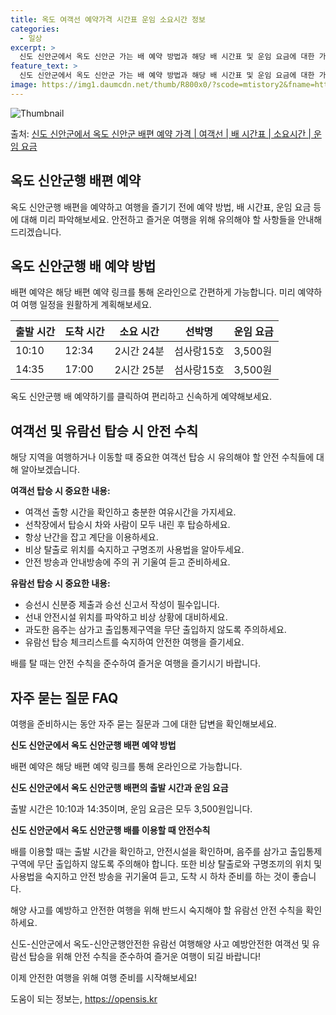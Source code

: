 ```yaml
---
title: 옥도 여객선 예약가격 시간표 운임 소요시간 정보
categories:
  - 일상
excerpt: >
  신도 신안군에서 옥도 신안군 가는 배 예약 방법과 해당 배 시간표 및 운임 요금에 대한 가격 정보를 안내 드리겠습니다. 안전하고 재밋는 옥도 신안군행 여행을 위해 아래 정보 참고하시기 바랍니다. 옥도 신안군행 배편 예약하기 👈 클릭신도 신안군에서 옥도 신안군행 배 시간표출발 시간도착 시간소요 시간선박명요금10:1012:342시간 24분섬사랑15호3,500원14:3517:002시간 25분섬사랑15호3,500원옥도 신안군행 배편 예약하기 👈 클릭신도-신안군에서 옥도-신안군행 여객선 탑승 시 이용수칙해당 지역을 여행하거나 이동할 때 중요한 여객선 탑승 시 유의해야 할 안전 수칙들에 대해 알아보겠습니다. 중요한 내용: 1) 여객선 출항 시간을 확인하고 충분한 여유시간을 가지세요. 2) 선착장에서 탑승시 차와 사..
feature_text: >
  신도 신안군에서 옥도 신안군 가는 배 예약 방법과 해당 배 시간표 및 운임 요금에 대한 가격 정보를 안내 드리겠습니다. 안전하고 재밋는 옥도 신안군행 여행을 위해 아래 정보 참고하시기 바랍니다. 옥도 신안군행 배편 예약하기 👈 클릭신도 신안군에서 옥도 신안군행 배 시간표출발 시간도착 시간소요 시간선박명요금10:1012:342시간 24분섬사랑15호3,500원14:3517:002시간 25분섬사랑15호3,500원옥도 신안군행 배편 예약하기 👈 클릭신도-신안군에서 옥도-신안군행 여객선 탑승 시 이용수칙해당 지역을 여행하거나 이동할 때 중요한 여객선 탑승 시 유의해야 할 안전 수칙들에 대해 알아보겠습니다. 중요한 내용: 1) 여객선 출항 시간을 확인하고 충분한 여유시간을 가지세요. 2) 선착장에서 탑승시 차와 사..
image: https://img1.daumcdn.net/thumb/R800x0/?scode=mtistory2&fname=https%3A%2F%2Fblog.kakaocdn.net%2Fdn%2FWoVo2%2FbtsHDMSbf6z%2FQ9knNigPj1BdkygypD1Or0%2Fimg.webp
---
```


![Thumbnail](https://img1.daumcdn.net/thumb/R800x0/?scode=mtistory2&fname=https%3A%2F%2Fblog.kakaocdn.net%2Fdn%2FWoVo2%2FbtsHDMSbf6z%2FQ9knNigPj1BdkygypD1Or0%2Fimg.webp)

<p>출처: <a href="https://opensis.kr/entry/%EC%8B%A0%EB%8F%84-%EC%8B%A0%EC%95%88%EA%B5%B0%EC%97%90%EC%84%9C-%EC%98%A5%EB%8F%84-%EC%8B%A0%EC%95%88%EA%B5%B0-%EB%B0%B0%ED%8E%B8-%EC%98%88%EC%95%BD-%EA%B0%80%EA%B2%A9-%EC%97%AC%EA%B0%9D%EC%84%A0-%EB%B0%B0-%EC%8B%9C%EA%B0%84%ED%91%9C-%EC%86%8C%EC%9A%94%EC%8B%9C%EA%B0%84-%EC%9A%B4%EC%9E%84-%EC%9A%94%EA%B8%88" rel="dofollow">신도 신안군에서 옥도 신안군 배편 예약 가격 | 여객선 | 배 시간표 | 소요시간 | 운임 요금</a> </p>

## 옥도 신안군행 배편 예약

옥도 신안군행 배편을 예약하고 여행을 즐기기 전에 예약 방법, 배 시간표, 운임 요금 등에 대해 미리 파악해보세요. 안전하고 즐거운 여행을
위해 유의해야 할 사항들을 안내해 드리겠습니다.

## 옥도 신안군행 배 예약 방법

배편 예약은 해당 배편 예약 링크를 통해 온라인으로 간편하게 가능합니다. 미리 예약하여 여행 일정을 원활하게 계획해보세요.

**출발 시간** | **도착 시간** | **소요 시간** | **선박명** | **운임 요금**  
---|---|---|---|---  
10:10 | 12:34 | 2시간 24분 | 섬사랑15호 | 3,500원  
14:35 | 17:00 | 2시간 25분 | 섬사랑15호 | 3,500원  
  
옥도 신안군행 배 예약하기를 클릭하여 편리하고 신속하게 예약해보세요.

## 여객선 및 유람선 탑승 시 안전 수칙

해당 지역을 여행하거나 이동할 때 중요한 여객선 탑승 시 유의해야 할 안전 수칙들에 대해 알아보겠습니다.

**여객선 탑승 시 중요한 내용:**

  * 여객선 출항 시간을 확인하고 충분한 여유시간을 가지세요.
  * 선착장에서 탑승시 차와 사람이 모두 내린 후 탑승하세요.
  * 항상 난간을 잡고 계단을 이용하세요.
  * 비상 탈출로 위치를 숙지하고 구명조끼 사용법을 알아두세요.
  * 안전 방송과 안내방송에 주의 귀 기울여 듣고 준비하세요.

**유람선 탑승 시 중요한 내용:**

  * 승선시 신분증 제출과 승선 신고서 작성이 필수입니다.
  * 선내 안전시설 위치를 파악하고 비상 상황에 대비하세요.
  * 과도한 음주는 삼가고 출입통제구역을 무단 출입하지 않도록 주의하세요.
  * 유람선 탑승 체크리스트를 숙지하여 안전한 여행을 즐기세요.

배를 탈 때는 안전 수칙을 준수하여 즐거운 여행을 즐기시기 바랍니다.

## 자주 묻는 질문 FAQ

여행을 준비하시는 동안 자주 묻는 질문과 그에 대한 답변을 확인해보세요.

**신도 신안군에서 옥도 신안군행 배편 예약 방법**

배편 예약은 해당 배편 예약 링크를 통해 온라인으로 가능합니다.

**신도 신안군에서 옥도 신안군행 배편의 출발 시간과 운임 요금**

출발 시간은 10:10과 14:35이며, 운임 요금은 모두 3,500원입니다.

**신도 신안군에서 옥도 신안군행 배를 이용할 때 안전수칙**

배를 이용할 때는 출발 시간을 확인하고, 안전시설을 확인하며, 음주를 삼가고 출입통제구역에 무단 출입하지 않도록 주의해야 합니다. 또한 비상
탈출로와 구명조끼의 위치 및 사용법을 숙지하고 안전 방송을 귀기울여 듣고, 도착 시 하차 준비를 하는 것이 좋습니다.

해양 사고를 예방하고 안전한 여행을 위해 반드시 숙지해야 할 유람선 안전 수칙을 확인하세요.

신도-신안군에서 옥도-신안군행안전한 유람선 여행해양 사고 예방안전한 여객선 및 유람선 탑승을 위해 안전 수칙을 준수하여 즐거운 여행이 되길
바랍니다!

이제 안전한 여행을 위해 여행 준비를 시작해보세요!

 

도움이 되는 정보는, <a href="https://opensis.kr" rel="dofollow">https://opensis.kr</a>


